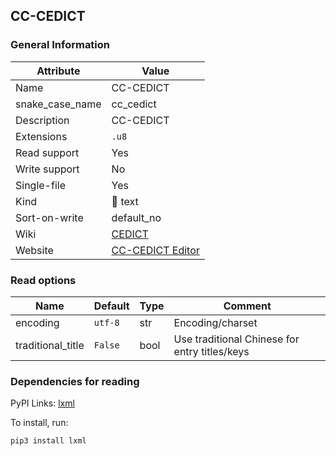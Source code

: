 ## CC-CEDICT

### General Information

| Attribute       | Value                                                       |
| --------------- | ----------------------------------------------------------- |
| Name            | CC-CEDICT                                                   |
| snake_case_name | cc_cedict                                                   |
| Description     | CC-CEDICT                                                   |
| Extensions      | `.u8`                                                       |
| Read support    | Yes                                                         |
| Write support   | No                                                          |
| Single-file     | Yes                                                         |
| Kind            | 📝 text                                                      |
| Sort-on-write   | default_no                                                  |
| Wiki            | [CEDICT](https://en.wikipedia.org/wiki/CEDICT)              |
| Website         | [CC-CEDICT Editor](https://cc-cedict.org/editor/editor.php) |

### Read options

| Name              | Default | Type | Comment                                       |
| ----------------- | ------- | ---- | --------------------------------------------- |
| encoding          | `utf-8` | str  | Encoding/charset                              |
| traditional_title | `False` | bool | Use traditional Chinese for entry titles/keys |

### Dependencies for reading

PyPI Links: [lxml](https://pypi.org/project/lxml)

To install, run:

```
pip3 install lxml
```



